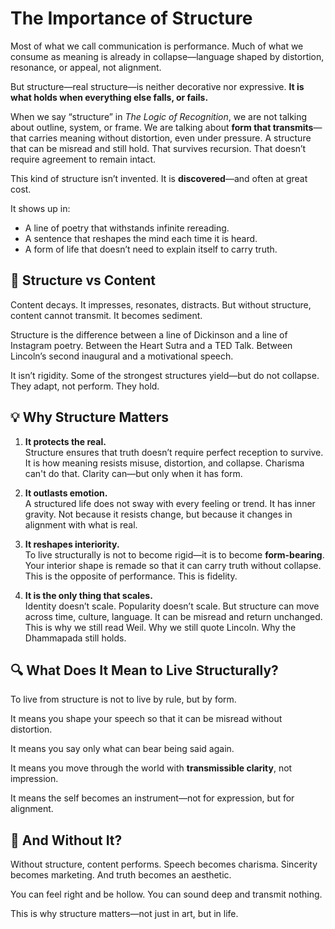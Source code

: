 # The Importance of Structure

Most of what we call communication is performance. Much of what we consume as meaning is already in collapse—language shaped by distortion, resonance, or appeal, not alignment.

But structure—real structure—is neither decorative nor expressive. **It is what holds when everything else falls, or fails.**

When we say “structure” in *The Logic of Recognition*, we are not talking about outline, system, or frame. We are talking about **form that transmits**—that carries meaning without distortion, even under pressure. A structure that can be misread and still hold. That survives recursion. That doesn’t require agreement to remain intact.

This kind of structure isn’t invented. It is **discovered**—and often at great cost.

It shows up in:

- A line of poetry that withstands infinite rereading.
- A sentence that reshapes the mind each time it is heard.
- A form of life that doesn’t need to explain itself to carry truth.

## 🧱 Structure vs Content

Content decays. It impresses, resonates, distracts. But without structure, content cannot transmit. It becomes sediment.

Structure is the difference between a line of Dickinson and a line of Instagram poetry. Between the Heart Sutra and a TED Talk. Between Lincoln’s second inaugural and a motivational speech.

It isn’t rigidity. Some of the strongest structures yield—but do not collapse. They adapt, not perform. They hold.

## 💡 Why Structure Matters

1. **It protects the real.**  
   Structure ensures that truth doesn’t require perfect reception to survive. It is how meaning resists misuse, distortion, and collapse. Charisma can't do that. Clarity can—but only when it has form.

2. **It outlasts emotion.**  
   A structured life does not sway with every feeling or trend. It has inner gravity. Not because it resists change, but because it changes in alignment with what is real.

3. **It reshapes interiority.**  
   To live structurally is not to become rigid—it is to become **form-bearing**. Your interior shape is remade so that it can carry truth without collapse. This is the opposite of performance. This is fidelity.

4. **It is the only thing that scales.**  
   Identity doesn’t scale. Popularity doesn’t scale. But structure can move across time, culture, language. It can be misread and return unchanged. This is why we still read Weil. Why we still quote Lincoln. Why the Dhammapada still holds.

## 🔍 What Does It Mean to Live Structurally?

To live from structure is not to live by rule, but by form.

It means you shape your speech so that it can be misread without distortion.

It means you say only what can bear being said again.

It means you move through the world with **transmissible clarity**, not impression.

It means the self becomes an instrument—not for expression, but for alignment.

## 🧭 And Without It?

Without structure, content performs. Speech becomes charisma. Sincerity becomes marketing. And truth becomes an aesthetic.

You can feel right and be hollow. You can sound deep and transmit nothing.

This is why structure matters—not just in art, but in life.

